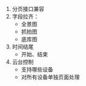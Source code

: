 1. 分页接口兼容
2. 字段拉齐：
   - 全景图
   - 抓拍图
   - 底库图
3. 时间结尾
   - 开始、结束
4. 云台控制
   - 支持哪些设备
   - 对所有设备单独页面处理